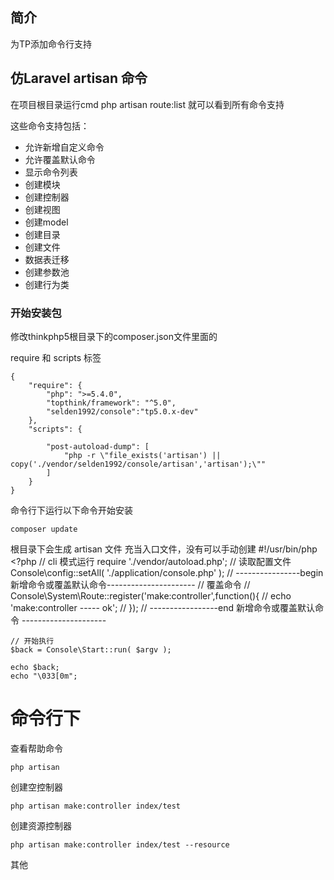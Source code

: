 ﻿## 简介

为TP添加命令行支持

## 仿Laravel artisan 命令

在项目根目录运行cmd
php artisan route:list 就可以看到所有命令支持

这些命令支持包括：

*  允许新增自定义命令
*  允许覆盖默认命令
*  显示命令列表
*  创建模块
*  创建控制器
*  创建视图
*  创建model
*  创建目录
*  创建文件
*  数据表迁移
*  创建参数池
*  创建行为类

### 开始安装包
修改thinkphp5根目录下的composer.json文件里面的

require 和 scripts 标签

    {
        "require": {
            "php": ">=5.4.0",
            "topthink/framework": "^5.0",
            "selden1992/console":"tp5.0.x-dev"
        },
        "scripts": {

            "post-autoload-dump": [
                "php -r \"file_exists('artisan') || copy('./vendor/selden1992/console/artisan','artisan');\""
            ]
        }
    }

命令行下运行以下命令开始安装
    
    composer update

根目录下会生成 artisan 文件 充当入口文件，没有可以手动创建
#!/usr/bin/php
    <?php
    // cli 模式运行
    require './vendor/autoload.php';
    // 读取配置文件
    Console\config::setAll( './application/console.php' );
    // ----------------begin 新增命令或覆盖默认命令----------------------
    // 覆盖命令
    // Console\System\Route::register('make:controller',function(){
    //     echo 'make:controller ----- ok';
    // });
    // -----------------end 新增命令或覆盖默认命令 ---------------------
    
    // 开始执行
    $back = Console\Start::run( $argv );
    
    echo $back;
    echo "\033[0m";

# 命令行下
查看帮助命令

    php artisan

创建空控制器

    php artisan make:controller index/test
    
创建资源控制器

    php artisan make:controller index/test --resource
    
其他
    
   





